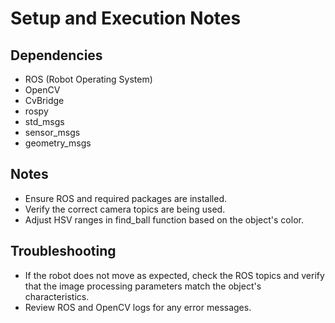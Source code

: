 # Setup and Execution Notes

## Dependencies
- ROS (Robot Operating System)
- OpenCV
- CvBridge
- rospy
- std_msgs
- sensor_msgs
- geometry_msgs

## Notes
* Ensure ROS and required packages are installed.
* Verify the correct camera topics are being used.
* Adjust HSV ranges in find_ball function based on the object's color.

## Troubleshooting
* If the robot does not move as expected, check the ROS topics and verify that the image processing parameters match the object's characteristics.
* Review ROS and OpenCV logs for any error messages.

